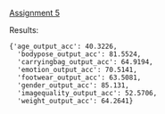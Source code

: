 [Assignment 5](./Assignment_5.ipynb)

Results:

```
{'age_output_acc': 40.3226,
  'bodypose_output_acc': 81.5524,
  'carryingbag_output_acc': 64.9194,
  'emotion_output_acc': 70.5141,
  'footwear_output_acc': 63.5081,
  'gender_output_acc': 85.131,
  'imagequality_output_acc': 52.5706,
  'weight_output_acc': 64.2641}
```   